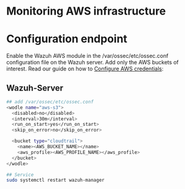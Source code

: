 # Monitoring AWS infrastructure

# Configuration endpoint

Enable the Wazuh AWS module in the /var/ossec/etc/ossec.conf configuration file on the Wazuh server. Add only the AWS buckets of interest. Read our guide on how to [Configure AWS credentials](https://documentation.wazuh.com/current/cloud-security/amazon/services/prerequisites/credentials.html):

## Wazuh-Server
```sh
## add /var/ossec/etc/ossec.conf
<wodle name="aws-s3">
  <disabled>no</disabled>
  <interval>30m</interval>
  <run_on_start>yes</run_on_start>
  <skip_on_error>no</skip_on_error>

  <bucket type="cloudtrail">
    <name><AWS_BUCKET_NAME></name>
    <aws_profile><AWS_PROFILE_NAME></aws_profile>
  </bucket>
</wodle>

## Service 
sudo systemctl restart wazuh-manager
```
